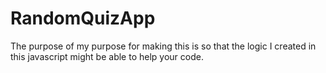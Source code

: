 # RandomQuizApp
The purpose of my purpose for making this is so that the logic I created in this javascript might be able to help your code.

